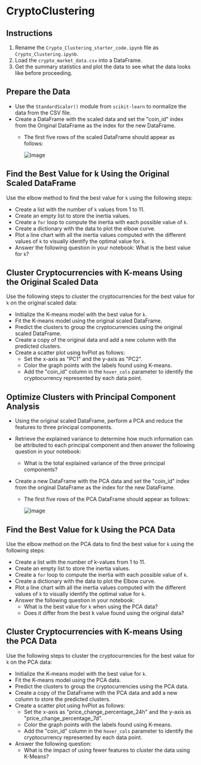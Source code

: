 # CryptoClustering

## Instructions
1. Rename the `Crypto_Clustering_starter_code.ipynb` file as `Crypto_Clustering.ipynb`.
2. Load the `crypto_market_data.csv` into a DataFrame.
3. Get the summary statistics and plot the data to see what the data looks like before proceeding.

## Prepare the Data
  - Use the `StandardScaler()` module from `scikit-learn` to normalize the data from the CSV file.
  - Create a DataFrame with the scaled data and set the "coin_id" index from the Original DataFrame as the index for the new DataFrame.
    - The first five rows of the scaled DataFrame should appear as follows:

      ![image](https://github.com/melina-t/CryptoClustering/assets/132321994/83b8a051-b389-47de-acd7-385c187037e6)

## Find the Best Value for k Using the Original Scaled DataFrame
Use the elbow method to find the best value for `k` using the following steps:
 - Create a list with the number of `k` values from 1 to 11.
 - Create an empty list to store the inertia values.
 - Create a `for` loop to compute the inertia with each possible value of `k`.
 - Create a dictionary with the data to plot the elbow curve.
 - Plot a line chart with all the inertia values computed with the different values of `k` to visually identify the optimal value for `k`.
 - Answer the following question in your notebook: What is the best value for `k`?

## Cluster Cryptocurrencies with K-means Using the Original Scaled Data
Use the following steps to cluster the cryptocurrencies for the best value for `k` on the original scaled data:
 - Initialize the K-means model with the best value for `k`.
 - Fit the K-means model using the original scaled DataFrame.
 - Predict the clusters to group the cryptocurrencies using the original scaled DataFrame.
 - Create a copy of the original data and add a new column with the predicted clusters.
 - Create a scatter plot using hvPlot as follows:
   - Set the x-axis as "PC1" and the y-axis as "PC2".
   - Color the graph points with the labels found using K-means.
   - Add the "coin_id" column in the `hover_cols` parameter to identify the cryptocurrency represented by each data point.
  
## Optimize Clusters with Principal Component Analysis
- Using the original scaled DataFrame, perform a PCA and reduce the features to three principal components.
- Retrieve the explained variance to determine how much information can be attributed to each principal component and then answer the following question in your notebook:
  - What is the total explained variance of the three principal components?

- Create a new DataFrame with the PCA data and set the "coin_id" index from the original DataFrame as the index for the new DataFrame.
  - The first five rows of the PCA DataFrame should appear as follows:  

      ![image](https://github.com/melina-t/CryptoClustering/assets/132321994/e93013e1-7fab-47f5-a48a-1f3ee0cc7a32)

## Find the Best Value for k Using the PCA Data
Use the elbow method on the PCA data to find the best value for `k` using the following steps:
  - Create a list with the number of k-values from 1 to 11.
  - Create an empty list to store the inertia values.
  - Create a `for` loop to compute the inertia with each possible value of `k`.
  - Create a dictionary with the data to plot the Elbow curve.
  - Plot a line chart with all the inertia values computed with the different values of `k` to visually identify the optimal value for `k`.
  - Answer the following question in your notebook:
    - What is the best value for `k` when using the PCA data?
    - Does it differ from the best k value found using the original data?
   
## Cluster Cryptocurrencies with K-means Using the PCA Data
Use the following steps to cluster the cryptocurrencies for the best value for `k` on the PCA data:
 - Initialize the K-means model with the best value for `k`.
 - Fit the K-means model using the PCA data.
 - Predict the clusters to group the cryptocurrencies using the PCA data.
 - Create a copy of the DataFrame with the PCA data and add a new column to store the predicted clusters.
 - Create a scatter plot using hvPlot as follows:
    - Set the x-axis as "price_change_percentage_24h" and the y-axis as "price_change_percentage_7d".
    - Color the graph points with the labels found using K-means.
    - Add the "coin_id" column in the `hover_cols` parameter to identify the cryptocurrency represented by each data point.
  - Answer the following question:
    - What is the impact of using fewer features to cluster the data using K-Means?  
